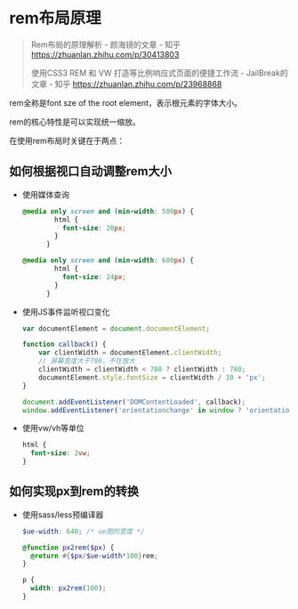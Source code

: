 # rem布局原理

> Rem布局的原理解析 - 颜海镜的文章 - 知乎 https://zhuanlan.zhihu.com/p/30413803
>
> 使用CSS3 REM 和 VW 打造等比例响应式页面的便捷工作流 - JailBreak的文章 - 知乎 https://zhuanlan.zhihu.com/p/23968868

rem全称是font sze of the root element，表示根元素的字体大小。

rem的核心特性是可以实现统一缩放。

在使用rem布局时关键在于两点：

## 如何根据视口自动调整rem大小

- 使用媒体查询

  ```css
  @media only screen and (min-width: 500px) {
          html {
            font-size: 20px;
          }
        }
  
  @media only screen and (min-width: 600px) {
          html {
            font-size: 24px;
          }
        }
  ```

- 使用JS事件监听视口变化

  ```js
  var documentElement = document.documentElement;
  
  function callback() {
      var clientWidth = documentElement.clientWidth;
      // 屏幕宽度大于780，不在放大
      clientWidth = clientWidth < 780 ? clientWidth : 780;
      documentElement.style.fontSize = clientWidth / 10 + 'px';
  }
  
  document.addEventListener('DOMContentLoaded', callback);
  window.addEventListener('orientationchange' in window ? 'orientationchange' : 'resize', callback);
  ```

- 使用vw/vh等单位

  ```css
  html {
  	font-size: 2vw;
  }
  ```

## 如何实现px到rem的转换

- 使用sass/less预编译器

  ```scss
  $ue-width: 640; /* ue图的宽度 */
  
  @function px2rem($px) {
    @return #{$px/$ue-width*100}rem;
  }
  
  p {
    width: px2rem(100);
  }
  ```

  

